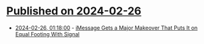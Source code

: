 # [Published on 2024-02-26](index.md)

* [2024-02-26, 01:18:00](https://soylentnews.org/article.pl?sid=24/02/25/0424254&from=rss) - [iMessage Gets a Major Makeover That Puts It on Equal Footing With Signal](https://soylentnews.org/article.pl?sid=24/02/25/0424254&from=rss)
